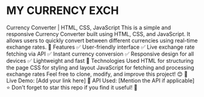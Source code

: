 # MY CURRENCY EXCH
  Currency Converter | HTML, CSS, JavaScript This is a simple and responsive Currency Converter built using HTML, CSS, and JavaScript. It allows users to quickly convert between different currencies using real-time exchange rates.  🚀 Features ✅ User-friendly interface ✅ Live exchange rate fetching via API ✅ Instant currency conversion ✅ Responsive design for all devices ✅ Lightweight and fast  🔧 Technologies Used HTML for structuring the page  CSS for styling and layout  JavaScript for fetching and processing exchange rates  Feel free to clone, modify, and improve this project! 😊  📌 Live Demo: [Add your link here] 📌 API Used: [Mention the API if applicable]  ⭐ Don't forget to star this repo if you find it useful! 🚀
